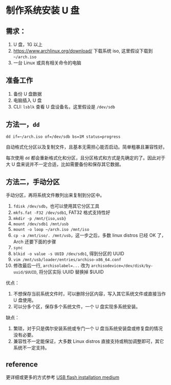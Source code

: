 # 制作系统安装 U 盘

## 需求：

1. U 盘，1G 以上
2. https://www.archlinux.org/download/ 下载系统 iso, 这里假设下载到 `~/arch.iso`
3. 一台 Linux 或具有相关命令的电脑

## 准备工作

1. 备份 U 盘数据
2. 电脑插入 U 盘
3. CLI: `lsblk` 查看 U 盘设备名，这里假设是 `/dev/sdb`

## 方法一，`dd`

```shell
dd if=~/arch.iso of=/dev/sdb bs=1M status=progress
```

自动格式化分区以及复制文件，且基本无需担心能否启动。简单粗暴且兼容性好。

每次使用 `dd` 都会重新格式化和分区，且分区格式和方式是先确定的了。因此对于大 U 盘来说并不一定合适，比如需要备份和保存其它数据。

## 方法二，手动分区

手动分区，再将系统文件散列出来复制到分区中。

1. `fdisk /dev/sdb`，也可以使用其它分区工具
2. `mkfs.fat -F32 /dev/sdb1`, FAT32 格式支持性好
3. `mkdir -p /mnt/{iso,usb}`
4. `mount /dev/sdb1 /mnt/usb`
5. `mount -o loop ~/arch.iso /mnt/iso`
6. `cp -a /mnt/iso/. /mnt/usb`，这一步之后，多数 linux distros 已经 OK 了，Arch 还要下面的步骤
7.  `sync`
8. `blkid -o value -s UUID /dev/sdb1`, 得到分区的 UUID
9. `vim /mnt/usb/loader/entries/archiso-x86_64.conf`
10. 修改最后一行, `archisolabel=...` 改为 `archisodevice=/dev/disk/by-uuid/$UUID`, 将分区实际 UUID 替换掉 $UUID

优点：

1. 不想保存当前系统文件时，可以删除分区内容，写入其它系统文件或直接当作 U 盘使用。
2. 可以分多个区，保存多个系统文件，一个 U 盘实现多系统安装。

缺点：

1. 繁琐，对于只是偶尔安装系统或专门一个 U 盘当系统安装盘或修复盘的情况没有必要。
2. 兼容性不一定能保证，大多数 Linux distros 直接支持或稍加调整即可，其它系统不一定支持。

## reference

更详细或更多的方式参考 [USB flash installation medium](https://wiki.archlinux.org/index.php/USB_flash_installation_medium#Using_manual_formatting)
